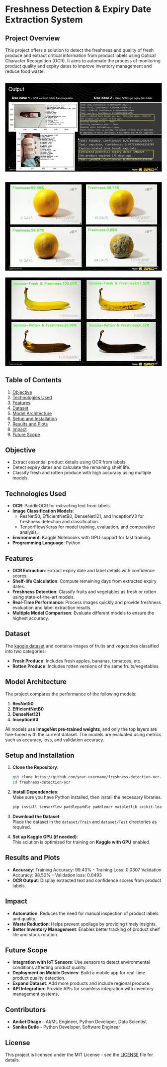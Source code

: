 # **Freshness Detection & Expiry Date Extraction System**  

## **Project Overview**  
This project offers a solution to detect the freshness and quality of fresh produce and extract critical information from product labels using Optical Character Recognition (OCR). It aims to automate the process of monitoring product quality and expiry dates to improve inventory management and reduce food waste.

![Output Image](OCR_output.jpg)
---
![Freshness Output Result 1](Freshness_Output_1.jpg)
---
![Freshness Output Result 1](Freshness_Output_2.jpg)

## **Table of Contents**  
1. [Objective](#objective)  
2. [Technologies Used](#technologies-used)  
3. [Features](#features)  
4. [Dataset](#dataset)  
5. [Model Architecture](#model-architecture)  
6. [Setup and Installation](#setup-and-installation)
8. [Results and Plots](#results-and-plots)  
9. [Impact](#impact)  
10. [Future Scope](#future-scope)

## **Objective**  
- Extract essential product details using OCR from labels.  
- Detect expiry dates and calculate the remaining shelf life.  
- Classify fresh and rotten produce with high accuracy using multiple models.  

## **Technologies Used**  
- **OCR**: PaddleOCR for extracting text from labels.  
- **Image Classification Models**:  
  - ResNet50, EfficientNetB0, DenseNet121, and InceptionV3 for freshness detection and classification.  
  - TensorFlow/Keras for model training, evaluation, and comparative analysis.  
- **Environment**: Kaggle Notebooks with GPU support for fast training.  
- **Programming Language**: Python  

## **Features**  
- **OCR Extraction**: Extract expiry date and label details with confidence scores.  
- **Shelf-life Calculation**: Compute remaining days from extracted expiry dates.  
- **Freshness Detection**: Classify fruits and vegetables as fresh or rotten using state-of-the-art models.  
- **Real-Time Performance**: Process images quickly and provide freshness evaluation and label extraction results.  
- **Multiple Model Comparison**: Evaluate different models to ensure the highest accuracy.  

## **Dataset**  
The [kaggle dataset](https://www.kaggle.com/datasets/swoyam2609/fresh-and-stale-classification) and contains images of fruits and vegetables classified into two categories:  
- **Fresh Produce**: Includes fresh apples, bananas, tomatoes, etc.  
- **Rotten Produce**: Includes rotten versions of the same fruits/vegetables.

## **Model Architecture**  
The project compares the performance of the following models:  
1. **ResNet50**  
2. **EfficientNetB0**  
3. **DenseNet121**  
4. **InceptionV3**  

All models use **ImageNet pre-trained weights**, and only the top layers are fine-tuned with the current dataset. The models are evaluated using metrics such as accuracy, loss, and validation accuracy. 

## **Setup and Installation**  

1. **Clone the Repository**:  
   ```bash
   git clone https://github.com/your-username/freshness-detection-ocr.git  
   cd freshness-detection-ocr  
   ```

2. **Install Dependencies**:  
   Make sure you have Python installed, then install the necessary libraries.  
   ```bash
   pip install tensorflow paddlepaddle paddleocr matplotlib scikit-learn  
   ```

3. **Download the Dataset**:  
   Place the dataset in the `dataset/Train` and `dataset/Test` directories as required.  

4. **Set up Kaggle GPU (if needed)**:  
   This solution is optimized for training on **Kaggle with GPU** enabled.  

## **Results and Plots**  
- **Accuracy**:
  Training Accuracy: 99.43% - Training Loss: 0.0307
  Validation Accuracy: 98.50% - Validation loss: 0.0493
- **OCR Output**: Display extracted text and confidence scores from product labels.

## **Impact**  
- **Automation**: Reduces the need for manual inspection of product labels and quality.  
- **Waste Reduction**: Helps prevent spoilage by providing timely insights.  
- **Better Inventory Management**: Enables better tracking of product shelf life and stock rotation.  

## **Future Scope**  
- **Integration with IoT Sensors**: Use sensors to detect environmental conditions affecting product quality.  
- **Deployment on Mobile Devices**: Build a mobile app for real-time product quality detection.  
- **Expand Dataset**: Add more products and include regional produce.  
- **API Integration**: Provide APIs for seamless integration with inventory management systems.  

## **Contributors**  
- **Aniket Dhage** – AI/ML Engineer, Python Developer, Data Scientist​  
- **Sanika Butle** - Python Developer, Software Engineer​ 

## **License**  
This project is licensed under the MIT License - see the [LICENSE](LICENSE) file for details.  
